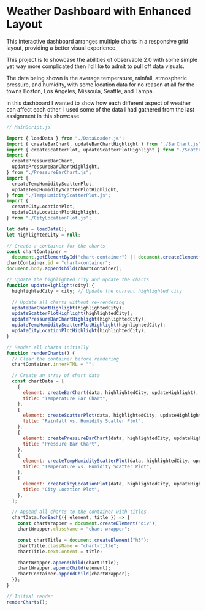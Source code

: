 # Weather Dashboard with Enhanced Layout

This interactive dashboard arranges multiple charts in a responsive grid layout, providing a better visual experience.

This project is to showcase the abilities of observable 2.0 with some simple yet way more complicated then I'd like to admit to pull off data visuals.

The data being shown is the average temperature, rainfall, atmospheric pressure, and humidity, with some location data for no reason at all for the towns Boston, Los Angeles, Missoula, Seattle, and Tampa.

in this dashboard I wanted to show how each different aspect of weather can affect each other. I used some of the data i had gathered from the last assignment in this showcase.

```js
// MainScript.js

import { loadData } from "./DataLoader.js";
import { createBarChart, updateBarChartHighlight } from "./BarChart.js";
import { createScatterPlot, updateScatterPlotHighlight } from "./ScatterPlot.js";
import {
  createPressureBarChart,
  updatePressureBarChartHighlight,
} from "./PressureBarChart.js";
import {
  createTempHumidityScatterPlot,
  updateTempHumidityScatterPlotHighlight,
} from "./TempHumidityScatterPlot.js";
import {
  createCityLocationPlot,
  updateCityLocationPlotHighlight,
} from "./CityLocationPlot.js";

let data = loadData();
let highlightedCity = null;

// Create a container for the charts
const chartContainer =
  document.getElementById("chart-container") || document.createElement("div");
chartContainer.id = "chart-container";
document.body.appendChild(chartContainer);

// Update the highlighted city and update the charts
function updateHighlight(city) {
  highlightedCity = city; // Update the current highlighted city

  // Update all charts without re-rendering
  updateBarChartHighlight(highlightedCity);
  updateScatterPlotHighlight(highlightedCity);
  updatePressureBarChartHighlight(highlightedCity);
  updateTempHumidityScatterPlotHighlight(highlightedCity);
  updateCityLocationPlotHighlight(highlightedCity);
}

// Render all charts initially
function renderCharts() {
  // Clear the container before rendering
  chartContainer.innerHTML = "";

  // Create an array of chart data
  const chartData = [
    {
      element: createBarChart(data, highlightedCity, updateHighlight),
      title: "Temperature Bar Chart",
    },
    {
      element: createScatterPlot(data, highlightedCity, updateHighlight),
      title: "Rainfall vs. Humidity Scatter Plot",
    },
    {
      element: createPressureBarChart(data, highlightedCity, updateHighlight),
      title: "Pressure Bar Chart",
    },
    {
      element: createTempHumidityScatterPlot(data, highlightedCity, updateHighlight),
      title: "Temperature vs. Humidity Scatter Plot",
    },
    {
      element: createCityLocationPlot(data, highlightedCity, updateHighlight),
      title: "City Location Plot",
    },
  ];

  // Append all charts to the container with titles
  chartData.forEach(({ element, title }) => {
    const chartWrapper = document.createElement("div");
    chartWrapper.className = "chart-wrapper";

    const chartTitle = document.createElement("h3");
    chartTitle.className = "chart-title";
    chartTitle.textContent = title;

    chartWrapper.appendChild(chartTitle);
    chartWrapper.appendChild(element);
    chartContainer.appendChild(chartWrapper);
  });
}

// Initial render
renderCharts();
